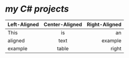 # ***my C# projects***


| Left-Aligned | Center-Aligned | Right-Aligned |
| :----------- |:--------------:| -------------:|
| This         | is             | an            |
| aligned      | text           | example       |
| example      | table          | right         |
